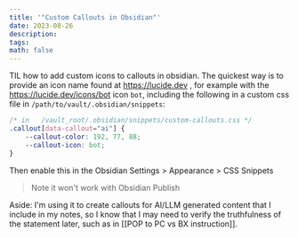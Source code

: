 ```yaml
---
title: '"Custom Callouts in Obsidian"'
date: 2023-08-26
description: 
tags: 
math: false
---
```


TIL how to add custom icons to callouts in obsidian. The quickest way is to provide an icon name found at <https://lucide.dev> , for example with the <https://lucide.dev/icons/bot> icon `bot`, including the following in a custom css file in `/path/to/vault/.obsidian/snippets`:

```css
/* in   /vault_root/.obsidian/snippets/custom-callouts.css */
.callout[data-callout="ai"] {
    --callout-color: 192, 77, 88;
    --callout-icon: bot;
}
```

Then enable this in the Obsidian Settings > Appearance > CSS Snippets

> Note it won't work with Obsidian Publish

Aside: I'm using it to create callouts for AI/LLM generated content that I include in my notes, so I know that I may need to verify the truthfulness of the statement later, such as in [[POP to PC vs BX instruction]].